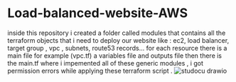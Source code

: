 # Load-balanced-website-AWS

 inside this repository i created a folder called modules that contains all the terraform objects that i need to deploy our website like :
ec2, load balancer, target group , vpc , subnets, route53 records...
for each resource there is a main file for example (vpc.tf) a variables file and outputs file then there is the main.tf where i impemented all of these generic modules , i got permission errors while applying these terraform script .
![studocu drawio](https://github.com/Chiheb97/Load-balanced-website-AWS/assets/61682603/83ae06e9-df4b-4672-8351-26b5248b024b)
